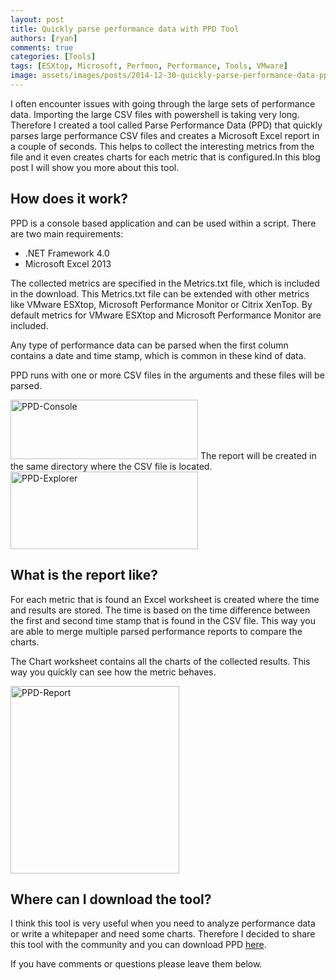 ```yaml
---
layout: post
title: Quickly parse performance data with PPD Tool
authors: [ryan]
comments: true
categories: [Tools]
tags: [ESXtop, Microsoft, Perfmon, Performance, Tools, VMware]
image: assets/images/posts/2014-12-30-quickly-parse-performance-data-ppd-tool/quickly-parse-performance-data-with-ppd-tool-feature-image.png
---
```

I often encounter issues with going through the large sets of performance data. Importing the large CSV files with powershell is taking very long. Therefore I created a tool called Parse Performance Data (PPD) that quickly parses large performance CSV files and creates a Microsoft Excel report in a couple of seconds. This helps to collect the interesting metrics from the file and it even creates charts for each metric that is configured.In this blog post I will show you more about this tool.
<h2>How does it work?</h2>
PPD is a console based application and can be used within a script. There are two main requirements:
<ul>
 	<li>.NET Framework 4.0</li>
 	<li>Microsoft Excel 2013</li>
</ul>
The collected metrics are specified in the Metrics.txt file, which is included in the download. This Metrics.txt file can be extended with other metrics like VMware ESXtop, Microsoft Performance Monitor or Citrix XenTop. By default metrics for VMware ESXtop and Microsoft Performance Monitor are included.

Any type of performance data can be parsed when the first column contains a date and time stamp, which is common in these kind of data.

PPD runs with one or more CSV files in the arguments and these files will be parsed.

<a href="{{site.baseurl}}/assets/images/posts/2014-12-30-quickly-parse-performance-data-ppd-tool/PPD-Console.png"><img class=" size-medium wp-image-3066 alignnone" src="{{site.baseurl}}/assets/images/posts/2014-12-30-quickly-parse-performance-data-ppd-tool/PPD-Console.png" alt="PPD-Console" width="300" height="95" /></a>
The report will be created in the same directory where the CSV file is located.
<img class=" size-medium wp-image-3067 alignnone" src="{{site.baseurl}}/assets/images/posts/2014-12-30-quickly-parse-performance-data-ppd-tool/PPD-Explorer.png" alt="PPD-Explorer" width="300" height="124" />
<h2>What is the report like?</h2>
For each metric that is found an Excel worksheet is created where the time and results are stored. The time is based on the time difference between the first and second time stamp that is found in the CSV file. This way you are able to merge multiple parsed performance reports to compare the charts.

The Chart worksheet contains all the charts of the collected results. This way you quickly can see how the metric behaves.

<a href="{{site.baseurl}}/assets/images/posts/2014-12-30-quickly-parse-performance-data-ppd-tool/PPD-Report.png"><img class="alignnone size-medium wp-image-3068" src="{{site.baseurl}}/assets/images/posts/2014-12-30-quickly-parse-performance-data-ppd-tool/PPD-Report.png" alt="PPD-Report" width="270" height="300" /></a>
<h2>Where can I download the tool?</h2>
I think this tool is very useful when you need to analyze performance data or write a whitepaper and need some charts. Therefore I decided to share this tool with the community and you can download PPD <a title="PPD Download" href="{{site.baseurl}}/tooling/parse-performance-data/" target="_blank">here</a>.

If you have comments or questions please leave them below.
